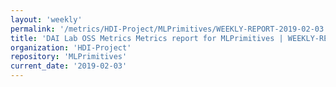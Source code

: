 ```yaml
---
layout: 'weekly'
permalink: '/metrics/HDI-Project/MLPrimitives/WEEKLY-REPORT-2019-02-03'
title: 'DAI Lab OSS Metrics Metrics report for MLPrimitives | WEEKLY-REPORT-2019-02-03'
organization: 'HDI-Project'
repository: 'MLPrimitives'
current_date: '2019-02-03'
---
```


